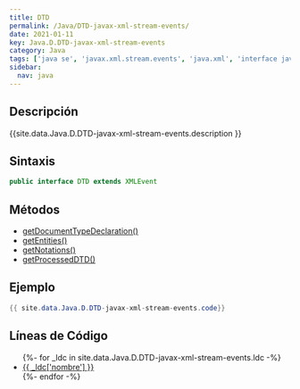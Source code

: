 ```yaml
---
title: DTD
permalink: /Java/DTD-javax-xml-stream-events/
date: 2021-01-11
key: Java.D.DTD-javax-xml-stream-events
category: Java
tags: ['java se', 'javax.xml.stream.events', 'java.xml', 'interface java', 'Java 1.6']
sidebar: 
  nav: java
---
```


## Descripción
{{site.data.Java.D.DTD-javax-xml-stream-events.description }}

## Sintaxis
~~~java
public interface DTD extends XMLEvent
~~~

## Métodos
* [getDocumentTypeDeclaration()](/Java/DTD-javax-xml-stream-events/getDocumentTypeDeclaration/)
* [getEntities()](/Java/DTD-javax-xml-stream-events/getEntities/)
* [getNotations()](/Java/DTD-javax-xml-stream-events/getNotations/)
* [getProcessedDTD()](/Java/DTD-javax-xml-stream-events/getProcessedDTD/)

## Ejemplo
~~~java
{{ site.data.Java.D.DTD-javax-xml-stream-events.code}}
~~~

## Líneas de Código
<ul>
{%- for _ldc in site.data.Java.D.DTD-javax-xml-stream-events.ldc -%}
   <li>
       <a href="{{_ldc['url'] }}">{{ _ldc['nombre'] }}</a>
   </li>
{%- endfor -%}
</ul>
